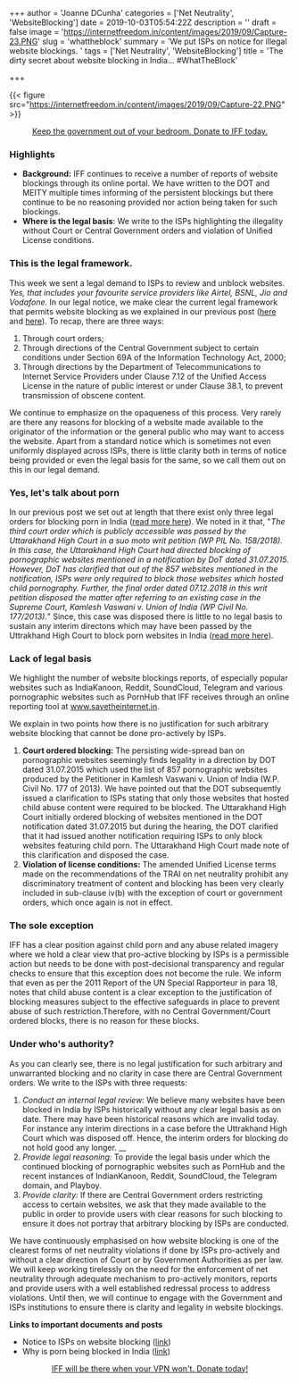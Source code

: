 +++
author = 'Joanne DCunha'
categories = ['Net Neutrality', 'WebsiteBlocking']
date = 2019-10-03T05:54:22Z
description = ''
draft = false
image = 'https://internetfreedom.in/content/images/2019/09/Capture-23.PNG'
slug = 'whattheblock'
summary = 'We put ISPs on notice for illegal website blockings. '
tags = ['Net Neutrality', 'WebsiteBlocking']
title = 'The dirty secret about website blocking in India... #WhatTheBlock'

+++


{{< figure src="https://internetfreedom.in/content/images/2019/09/Capture-22.PNG" >}}

<div style="text-align:center;">
    <a href="https://internetfreedom.in/donate/" class="button">Keep the government out of your bedroom. Donate to IFF today.</a>
</div>



### Highlights

* ****Background**:** IFF continues to receive a number of reports of website blockings through its online portal. We have written to the DOT and MEITY multiple times informing of the persistent blockings but there continue to be no reasoning provided nor action being taken for such blockings.
* **Where is the legal basis**: We write to the ISPs highlighting the illegality without Court or Central Government orders and violation of Unified License conditions.

### This is the legal framework.

This week we sent a legal demand to ISPs to review and unblock websites. _Yes, that includes your favourite service providers like Airtel, BSNL, Jio and Vodafone._ In our legal notice, we make clear the current legal framework that permits website blocking as we explained in our previous post ([here](https://internetfreedom.in/why-is-porn-being-blocked-in-india-whattheblock/) and [here](https://internetfreedom.in/what-the-block-our-net-neutrality-rules-require-a-monitoring-and-enforcement-structure/)). To recap, there are three ways:

1. Through court orders; 
2. Through directions of the Central Government subject to certain conditions under Section 69A of the Information Technology Act, 2000; 
3. Through directions by the Department of Telecommunications to Internet Service Providers under Clause 7.12 of the Unified Access License in the nature of public interest or under Clause 38.1, to prevent transmission of obscene content.

We continue to emphasize on the opaqueness of this process. Very rarely are there any reasons for blocking of a website made available to the originator of the information or the general public who may want to access the website. Apart from a standard notice which is sometimes not even uniformly displayed across ISPs, there is little clarity both in terms of notice being provided or even the legal basis for the same, so we call them out on this in our legal demand.

### Yes, let's talk about porn

In our previous post we set out at length that there exist only three legal orders for blocking porn in India ([read more here](https://internetfreedom.in/why-is-porn-being-blocked-in-india-whattheblock/)). We noted in it that, "_The third court order which is publicly accessible was passed by the  Uttarakhand High Court in a suo moto writ petition (WP PIL No.  158/2018). In this case, the Uttarakhand High Court had directed  blocking of pornographic websites mentioned in a notification by DoT  dated 31.07.2015. However, DoT has clarified that out of the 857  websites mentioned in the notification, ISPs were only required to block  those websites which hosted child pornography. Further, the final order  dated 07.12.2018 in this writ petition disposed the matter after  referring to an existing case in the Supreme Court, Kamlesh Vaswani v.  Union of India (WP Civil No. 177/2013)._" Since, this case was disposed there is little to no legal basis to sustain any interim directons which may have been passed by the Uttrakhand High Court to block porn websites in India ([read more here](https://internetfreedom.in/why-is-porn-being-blocked-in-india-whattheblock/)).

### Lack of legal basis

We highlight the number of website blockings reports, of especially popular websites such as IndiaKanoon, Reddit, SoundCloud, Telegram and various pornographic websites such as PornHub that IFF receives through an online reporting tool at www.savetheinternet.in.

We explain in two points how there is no justification for such arbitrary website blocking that cannot be done pro-actively by ISPs.

1. **Court ordered blocking:** The persisting wide-spread ban on pornographic websites seemingly finds legality in a direction by DOT dated 31.07.2015 which used the list of 857 pornographic websites produced by the Petitioner in Kamlesh Vaswani v. Union of India (W.P. Civil No. 177 of 2013). We have pointed out that the DOT subsequently issued a clarification to ISPs stating that only those websites that hosted child abuse content were required to be blocked. The Uttarakhand High Court initially ordered blocking of websites mentioned in the DOT notification dated 31.07.2015 but during the hearing, the DOT clarified that it had issued another notification requiring ISPs to only block websites featuring child porn. The Uttarakhand High Court made note of this clarification and disposed the case.
2. **Violation of license conditions:** The amended Unified License terms made on the recommendations of the TRAI on net neutrality prohibit any discriminatory treatment of content and blocking has been very clearly included in sub-clause iv(b) with the exception of court or government orders, which once again is not in effect.

### The sole exception

IFF has a clear position against child porn and any abuse related imagery where we hold a clear view that pro-active blocking by ISPs is a permissible action but needs to be done with post-decisional transparency and regular checks to ensure that this exception does not become the rule. We inform that even as per the 2011 Report of the UN Special Rapporteur in para 18, notes that child abuse content is a clear exception to the justification of blocking measures subject to the effective safeguards in place to prevent abuse of such restriction.Therefore, with no Central Government/Court ordered blocks, there is no reason for these blocks.

### Under who's authority?

As you can clearly see, there is no legal justification for such arbitrary and unwarranted blocking and no clarity in case there are Central Government orders. We write to the ISPs with three requests:

1. _Conduct an internal legal review:_ We believe many websites have been blocked in India by ISPs historically without any clear legal basis as on date. There may have been historical reasons which are invalid today. For instance any interim directions in a case before the Uttrakhand High Court which was disposed off. Hence, the interim orders for blocking do not hold good any longer.  __
2. _Provide legal reasoning:_ To provide the legal basis under which the continued blocking of pornographic websites such as PornHub and the recent instances of IndianKanoon, Reddit, SoundCloud, the Telegram domain, and Playboy.
3. _Provide clarity:_ If there are Central Government orders restricting access to certain websites, we ask that they made available to the public in order to provide users with clear reasons for such blocking to ensure it does not portray that arbitrary blocking by ISPs are conducted.

We have continuously emphasised on how website blocking is one of the clearest forms of net neutrality violations if done by ISPs pro-actively and without a clear direction of Court or by Government Authorities as per law. We will keep working tirelessly on the need for the enforcement of net neutrality through adequate mechanism to pro-actively monitors, reports and provide users with a well established redressal process to address violations. Until then, we will continue to engage with the Government and ISPs institutions to ensure there is clarity and legality in website blockings.

**Links to important documents and posts**

* Notice to ISPs on website blocking ([link](https://drive.google.com/drive/folders/1qWHvIXuWgH8jrnEEHW_hjbro06Iiikkq?usp=sharing))
* Why is porn being blocked in India ([link](https://internetfreedom.in/why-is-porn-being-blocked-in-india-whattheblock/))



<div style="text-align:center;">
    <a href="https://internetfreedom.in/donate/" class="button">IFF will be there when your VPN won't. Donate today!</a>
</div>





